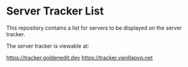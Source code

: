 # Server Tracker List
This repository contains a list for servers to be displayed on the server tracker.

The server tracker is viewable at:

https://tracker.goldenedit.dev
https://tracker.vanillapvp.net

